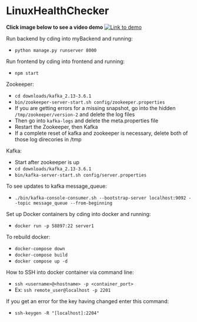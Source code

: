 # LinuxHealthChecker

<b>Click image below to see a video demo</b>
[![Link to demo](https://i3.ytimg.com/vi/kXw7RQbEW0M/maxresdefault.jpg)](https://www.youtube.com/watch?v=kXw7RQbEW0M)

Run backend by cding into myBackend and running:

- `python manage.py runserver 8000`

Run frontend by cding into frontend and running:

- `npm start`

Zookeeper:

- `cd downloads/kafka_2.13-3.6.1`
- `bin/zookeeper-server-start.sh config/zookeeper.properties`
- If you are getting errors for a missing snapshot, go into the hidden `/tmp/zookeeper/version-2` and delete the log files
- Then go into `kafka-logs` and delete the meta.properties file
- Restart the Zookeeper, then Kafka
- If a complete reset of kafka and zookeeper is necessary, delete both of those log direcories in /tmp

Kafka:

- Start after zookeeper is up
- `cd downloads/kafka_2.13-3.6.1`
- `bin/kafka-server-start.sh config/server.properties`

To see updates to kafka message_queue:

- `./bin/kafka-console-consumer.sh --bootstrap-server localhost:9092 --topic message_queue --from-beginning`

Set up Docker containers by cding into docker and running:

- `docker run -p 58897:22 server1`

To rebuild docker:

- `docker-compose down`
- `docker-compose build`
- `docker compose up -d`

How to SSH into docker container via command line:

- `ssh <username>@<hostname> -p <container_port>`
- Ex: `ssh remote_user@localhost -p 2201`

If you get an error for the key having changed enter this command:

- `ssh-keygen -R "[localhost]:2204"`
